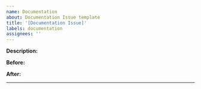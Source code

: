 ```yaml
---
name: Documentation
about: Documentation Issue template
title: '[Documentation Issue]'
labels: documentation
assignees: ''
---
```


**Description:**
<!-- Why is this change necessary? -->

**Before:**

**After:**

---

<!-- Add additional labels (design, dev, compliance, BUG, etc) and size before submitting. -->